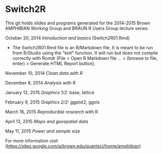 Switch2R
========

This git holds slides and programs generated for the 2014-2015 Brown AMPHIBIAN Working Group and BRAUN R Users Group lecture series.

October 20, 2014 *Introduction and basics* (Switch2R01.Rmd)
  * The Switch2R01.Rmd file is an R/Markdown file. It is meant to be run from R/Studio using the "knit" function. It will run but does not compile correctly with Rcmdr [File > Open R Markdown file ... > (browse to file, enter) > Generate HTML Report button].

November 10, 2014 *Clean data with R*

December 8, 2014 *Analysis with R*

January 12, 2015 *Graphics 1/2:* base, lattice

February 9, 2015 *Graphics 2/2:* ggplot2, ggvis

March 16, 2015 *Reproducible research* with R

April 13, 2015 *Maps and geospatial data*

May 11, 2015 *Power and sample size*

For more information visit (https://sites.google.com/a/brown.edu/quantsci/home/amphibian)
